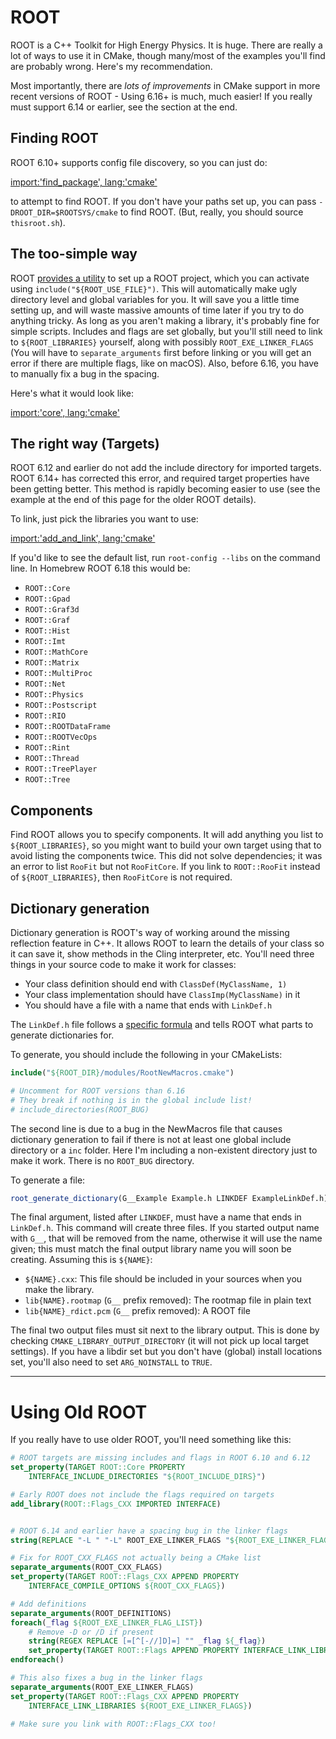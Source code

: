 
# ROOT

ROOT is a C++ Toolkit for High Energy Physics. It is huge. There are really a lot of ways to use it in CMake, though many/most of the examples you'll find are probably wrong. Here's my recommendation.

Most importantly, there are *lots of improvements* in CMake support in more recent versions of ROOT - Using 6.16+ is much, much easier! If you really must support 6.14 or earlier, see the section at the end.

## Finding ROOT

ROOT 6.10+ supports config file discovery, so you can just do:

[import:'find_package', lang:'cmake'](../../examples/root-simple/CMakeLists.txt)

to attempt to find ROOT. If you don't have your paths set up, you can pass `-DROOT_DIR=$ROOTSYS/cmake` to find ROOT. (But, really, you should source `thisroot.sh`).

## The too-simple way

ROOT [provides a utility](https://root.cern.ch/how/integrate-root-my-project-cmake) to set up a ROOT project, which you can activate using `include("${ROOT_USE_FILE}")`. This will automatically make ugly directory level and global variables for you. It will save you a little time setting up, and will waste massive amounts of time later if you try to do anything tricky. As long as you aren't making a library, it's probably fine for simple scripts. Includes and flags are set globally, but you'll still need to link to `${ROOT_LIBRARIES}` yourself, along with possibly `ROOT_EXE_LINKER_FLAGS` (You will have to `separate_arguments` first before linking or you will get an error if there are multiple flags, like on macOS). Also, before 6.16, you have to manually fix a bug in the spacing.

Here's what it would look like:

[import:'core', lang:'cmake'](../../examples/root-usefile/CMakeLists.txt)

## The right way (Targets)

ROOT 6.12 and earlier do not add the include directory for imported targets. ROOT 6.14+ has corrected this error, and required target properties have been getting better. This method is rapidly becoming easier to use (see the example at the end of this page for the older ROOT details).

To link, just pick the libraries you want to use:

[import:'add_and_link', lang:'cmake'](../../examples/root-simple/CMakeLists.txt)

If you'd like to see the default list, run `root-config --libs` on the command line. In Homebrew ROOT 6.18 this would be:

* `ROOT::Core`
* `ROOT::Gpad`
* `ROOT::Graf3d`
* `ROOT::Graf`
* `ROOT::Hist`
* `ROOT::Imt`
* `ROOT::MathCore`
* `ROOT::Matrix`
* `ROOT::MultiProc`
* `ROOT::Net`
* `ROOT::Physics`
* `ROOT::Postscript`
* `ROOT::RIO`
* `ROOT::ROOTDataFrame`
* `ROOT::ROOTVecOps`
* `ROOT::Rint`
* `ROOT::Thread`
* `ROOT::TreePlayer`
* `ROOT::Tree`

## Components

Find ROOT allows you to specify components. It will add anything you list to `${ROOT_LIBRARIES}`, so you might want to build your own target using that to avoid listing the components twice. This did not solve dependencies; it was an error to list `RooFit` but not `RooFitCore`. If you link to `ROOT::RooFit` instead of `${ROOT_LIBRARIES}`, then `RooFitCore` is not required.

## Dictionary generation

Dictionary generation is ROOT's way of working around the missing reflection feature in C++. It allows ROOT to learn the details of your class so it can save it, show methods in the Cling interpreter, etc. You'll need three things in your source code to make it work for classes:

* Your class definition should end with `ClassDef(MyClassName, 1)`
* Your class implementation should have `ClassImp(MyClassName)` in it
* You should have a file with a name that ends with `LinkDef.h`

The `LinkDef.h` file follows a [specific formula][linkdef-root] and tells ROOT what parts to generate dictionaries for.

To generate, you should include the following in your CMakeLists:

```cmake
include("${ROOT_DIR}/modules/RootNewMacros.cmake")

# Uncomment for ROOT versions than 6.16
# They break if nothing is in the global include list!
# include_directories(ROOT_BUG)
```

The second line is due to a bug in the NewMacros file that causes dictionary generation to fail if there is not at least one global include directory or a `inc` folder. Here I'm including a non-existent directory just to make it work. There is no `ROOT_BUG` directory.

To generate a file:

```cmake
root_generate_dictionary(G__Example Example.h LINKDEF ExampleLinkDef.h)
```

The final argument, listed after `LINKDEF`, must have a name that ends in `LinkDef.h`. This command will create three files. If you started output name with `G__`, that will be removed from the name, otherwise it will use the name given; this must match the final output library name you will soon be creating. Assuming this is `${NAME}`:

* `${NAME}.cxx`: This file should be included in your sources when you make the library.
* `lib{NAME}.rootmap` (`G__` prefix removed): The rootmap file in plain text
* `lib{NAME}_rdict.pcm` (`G__` prefix removed): A ROOT file

The final two output files must sit next to the library output. This is done by checking `CMAKE_LIBRARY_OUTPUT_DIRECTORY` (it will not pick up local target settings). If you have a libdir set but you don't have (global) install locations set, you'll also need to set `ARG_NOINSTALL` to `TRUE`. 

[linkdef-root]: https://root.cern.ch/selecting-dictionary-entries-linkdefh

---

# Using Old ROOT

If you really have to use older ROOT, you'll need something like this:

```cmake
# ROOT targets are missing includes and flags in ROOT 6.10 and 6.12
set_property(TARGET ROOT::Core PROPERTY
    INTERFACE_INCLUDE_DIRECTORIES "${ROOT_INCLUDE_DIRS}")

# Early ROOT does not include the flags required on targets
add_library(ROOT::Flags_CXX IMPORTED INTERFACE)


# ROOT 6.14 and earlier have a spacing bug in the linker flags
string(REPLACE "-L " "-L" ROOT_EXE_LINKER_FLAGS "${ROOT_EXE_LINKER_FLAGS}")

# Fix for ROOT_CXX_FLAGS not actually being a CMake list
separate_arguments(ROOT_CXX_FLAGS)
set_property(TARGET ROOT::Flags_CXX APPEND PROPERTY
    INTERFACE_COMPILE_OPTIONS ${ROOT_CXX_FLAGS})

# Add definitions
separate_arguments(ROOT_DEFINITIONS)
foreach(_flag ${ROOT_EXE_LINKER_FLAG_LIST})
    # Remove -D or /D if present
    string(REGEX REPLACE [=[^[-//]D]=] "" _flag ${_flag})
    set_property(TARGET ROOT::Flags APPEND PROPERTY INTERFACE_LINK_LIBRARIES ${_flag})
endforeach()

# This also fixes a bug in the linker flags
separate_arguments(ROOT_EXE_LINKER_FLAGS)
set_property(TARGET ROOT::Flags_CXX APPEND PROPERTY
    INTERFACE_LINK_LIBRARIES ${ROOT_EXE_LINKER_FLAGS})

# Make sure you link with ROOT::Flags_CXX too!
```


